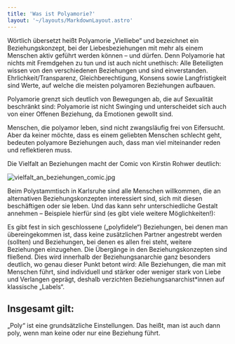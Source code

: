 ```yaml
---
title: 'Was ist Polyamorie?'
layout: '~/layouts/MarkdownLayout.astro'
---
```


Wörtlich übersetzt heißt Polyamorie „Vielliebe“ und bezeichnet ein Beziehungskonzept, bei der Liebesbeziehungen mit mehr als einem Menschen aktiv geführt werden können – und dürfen. Denn Polyamorie hat nichts mit Fremdgehen zu tun und ist auch nicht unethisch: Alle Beteiligten wissen von den verschiedenen Beziehungen und sind einverstanden. Ehrlichkeit/Transparenz, Gleichberechtigung, Konsens sowie Langfristigkeit sind Werte, auf welche die meisten polyamoren Beziehungen aufbauen.

Polyamorie grenzt sich deutlich von Bewegungen ab, die auf Sexualität beschränkt sind: Polyamorie ist nicht Swinging und unterscheidet sich auch von einer Offenen Beziehung, da Emotionen gewollt sind.

Menschen, die polyamor leben, sind nicht zwangsläufig frei von Eifersucht. Aber da keiner möchte, dass es einem geliebten Menschen schlecht geht, bedeuten polyamore Beziehungen auch, dass man viel miteinander reden und reflektieren muss.

Die Vielfalt an Beziehungen macht der Comic von Kirstin Rohwer deutlich:

![vielfalt_an_beziehungen_comic.jpg](~/assets/images/vielfalt_an_beziehungen_comic.webp)

Beim Polystammtisch in Karlsruhe sind alle Menschen willkommen, die an alternativen Beziehungskonzepten interessiert sind, sich mit diesen beschäftigen oder sie leben. Und das kann sehr unterschiedliche Gestalt annehmen – Beispiele hierfür sind (es gibt viele weitere Möglichkeiten!):

Es gibt fest in sich geschlossene („polyfidele“) Beziehungen, bei denen man übereingekommen ist, dass keine zusätzlichen Partner angestrebt werden (sollten) und Beziehungen, bei denen es allen frei steht, weitere Beziehungen einzugehen. Die Übergänge in den Beziehungskonzepten sind fließend. Dies wird innerhalb der Beziehungsanarchie ganz besonders deutlich, wo genau dieser Punkt betont wird: Alle Beziehungen, die man mit Menschen führt, sind individuell und stärker oder weniger stark von Liebe und Verlangen geprägt, deshalb verzichten Beziehungsanarchist*innen auf klassische „Labels“.

## Insgesamt gilt:

„Poly“ ist eine grundsätzliche Einstellungen. Das heißt, man ist auch dann poly, wenn man keine oder nur eine Beziehung führt.
